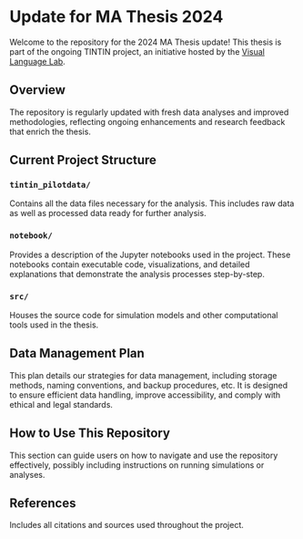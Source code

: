 # Update for MA Thesis 2024
Welcome to the repository for the 2024 MA Thesis update! This thesis is part of the ongoing TINTIN project, an initiative hosted by the [Visual Language Lab](https://www.visuallanguagelab.com/tintin).

## Overview
The repository is regularly updated with fresh data analyses and improved methodologies, reflecting ongoing enhancements and research feedback that enrich the thesis.

## Current Project Structure

### `tintin_pilotdata/`
Contains all the data files necessary for the analysis. This includes raw data as well as processed data ready for further analysis.

### `notebook/`
Provides a description of the Jupyter notebooks used in the project. These notebooks contain executable code, visualizations, and detailed explanations that demonstrate the analysis processes step-by-step.

### `src/`
Houses the source code for simulation models and other computational tools used in the thesis.

## Data Management Plan
This plan details our strategies for data management, including storage methods, naming conventions, and backup procedures, etc. It is designed to ensure efficient data handling, improve accessibility, and comply with ethical and legal standards.

## How to Use This Repository
This section can guide users on how to navigate and use the repository effectively, possibly including instructions on running simulations or analyses.

## References
Includes all citations and sources used throughout the project.
